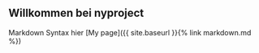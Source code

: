 ## Willkommen bei nyproject

Markdown Syntax hier [My page]({{ site.baseurl }}{% link markdown.md %})
